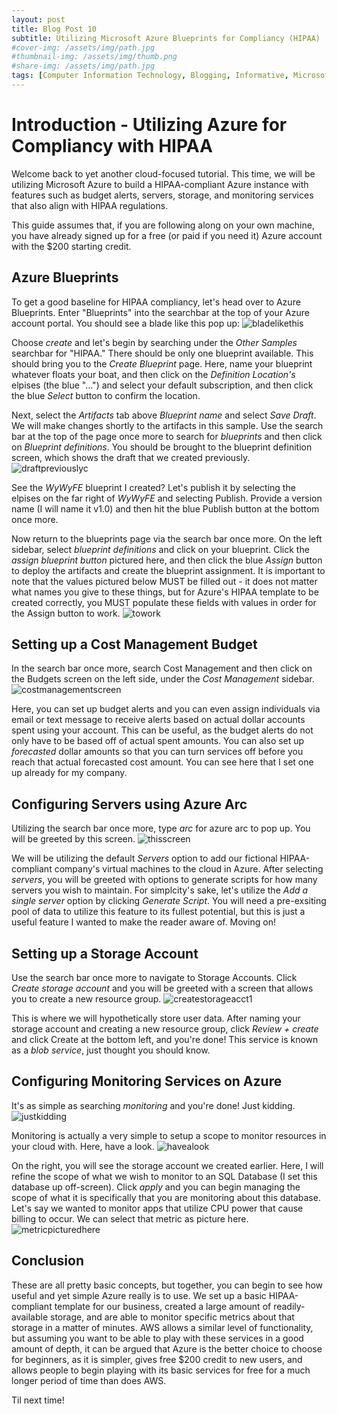 ```yaml
---
layout: post
title: Blog Post 10
subtitle: Utilizing Microsoft Azure Blueprints for Compliancy (HIPAA)
#cover-img: /assets/img/path.jpg
#thumbnail-img: /assets/img/thumb.png
#share-img: /assets/img/path.jpg
tags: [Computer Information Technology, Blogging, Informative, Microsoft Azure, Blueprints, Compliancy and Regulations]
---
```


# Introduction - Utilizing Azure for Compliancy with HIPAA

Welcome back to yet another cloud-focused tutorial. This time, we will be utilizing Microsoft Azure to build a HIPAA-compliant Azure instance with features such as budget alerts, servers, storage, and monitoring services that also align with HIPAA regulations. 

This guide assumes that, if you are following along on your own machine, you have already signed up for a free (or paid if you need it) Azure account with the $200 starting credit. 

## Azure Blueprints

To get a good baseline for HIPAA compliancy, let's head over to Azure Blueprints. Enter "Blueprints" into the searchbar at the top of your Azure account portal. You should see a blade like this pop up: ![bladelikethis](/assets/img/blade.png)

Choose _create_ and let's begin by searching under the _Other Samples_ searchbar for "HIPAA." There should be only one blueprint available. This should bring you to the _Create Blueprint_ page. Here, name your blueprint whatever floats your boat, and then click on the _Definition Location's_ elpises (the blue "...") and select your default subscription, and then click the blue _Select_ button to confirm the location.

Next, select the _Artifacts_ tab above _Blueprint name_ and select _Save Draft_. We will make changes shortly to the artifacts in this sample. Use the search bar at the top of the page once more to search for _blueprints_ and then click on _Blueprint definitions_. You should be brought to the blueprint definition screen, which shows the draft that we created previously. ![draftpreviouslyc](/assets/img/draftp.png)

See the _WyWyFE_ blueprint I created? Let's publish it by selecting the elpises on the far right of _WyWyFE_ and selecting Publish. Provide a version name (I will name it v1.0) and then hit the blue Publish button at the bottom once more. 

Now return to the blueprints page via the search bar once more. On the left sidebar, select _blueprint definitions_ and click on your blueprint. Click the _assign blueprint button_ pictured here, and then click the blue _Assign_ button to deploy the artifacts and create the blueprint assignment. It is important to note that the values pictured below MUST be filled out - it does not matter what names you give to these things, but for Azure's HIPAA template to be created correctly, you MUST populate these fields with values in order for the Assign button to work. ![towork](/assets/img/towork.png)

## Setting up a Cost Management Budget 
In the search bar once more, search Cost Management and then click on the Budgets screen on the left side, under the _Cost Management_ sidebar. ![costmanagementscreen](/assets/img/costmanage.png)

Here, you can set up budget alerts and you can even assign individuals via email or text message to receive alerts based on actual dollar accounts spent using your account. This can be useful, as the budget alerts do not only have to be based off of actual spent amounts. You can also set up _forecasted_ dollar amounts so that you can turn services off before you reach that actual forecasted cost amount. You can see here that I set one up already for my company.

## Configuring Servers using Azure Arc

Utilizing the search bar once more, type _arc_ for azure arc to pop up. You will be greeted by this screen. ![thisscreen](/assets/img/thisscreen.png)

We will be utilizing the default _Servers_ option to add our fictional HIPAA-compliant company's virtual machines to the cloud in Azure. After selecting _servers_, you will be greeted with options to generate scripts for how many servers you wish to maintain. For simplcity's sake, let's utilize the _Add a single server_ option by clicking _Generate Script_. You will need a pre-exsiting pool of data to utilize this feature to its fullest potential, but this is just a useful feature I wanted to make the reader aware of. Moving on!

## Setting up a Storage Account

Use the search bar once more to navigate to Storage Accounts. Click _Create storage account_ and you will be greeted with a screen that allows you to create a new resource group. ![createstorageacct1](/assets/img/createstorage.png) 

This is where we will hypothetically store user data. After naming your storage account and creating a new resource group, click _Review + create_ and click Create at the bottom left, and you're done! This service is known as a _blob service_, just thought you should know.

## Configuring Monitoring Services on Azure

It's as simple as searching _monitoring_ and you're done! Just kidding. ![justkidding](/assets/img/justkidding.png)

Monitoring is actually a very simple to setup a scope to monitor resources in your cloud with. Here, have a look. ![havealook](/assets/img/havealook.png)

On the right, you will see the storage account we created earlier. Here, I will refine the scope of what we wish to monitor to an SQL Database (I set this database up off-screen). Click _apply_ and you can begin managing the scope of what it is specifically that you are monitoring about this database. Let's say we wanted to monitor apps that utilize CPU power that cause billing to occur. We can select that metric as picture here. ![metricpicturedhere](/assets/img/metric.png)

## Conclusion

These are all pretty basic concepts, but together, you can begin to see how useful and yet simple Azure really is to use. We set up a basic HIPAA-compliant template for our business, created a large amount of readily-available storage, and are able to monitor specific metrics about that storage in a matter of minutes. AWS allows a similar level of functionality, but assuming you want to be able to play with these services in a good amount of depth, it can be argued that Azure is the better choice to choose for beginners, as it is simpler, gives free $200 credit to new users, and allows people to begin playing with its basic services for free for a much longer period of time than does AWS. 

Til next time!